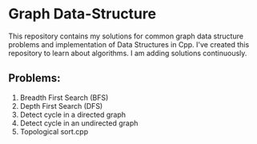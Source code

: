 # Graph Data-Structure
This repository contains my solutions for common graph data structure problems and implementation of Data Structures in Cpp.
I've created this repository to learn about algorithms. I am adding solutions continuously.   

## Problems:

1. Breadth First Search (BFS)
2. Depth First Search (DFS)
3. Detect cycle in a directed graph
4. Detect cycle in an undirected graph
5. Topological sort.cpp


